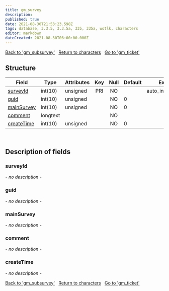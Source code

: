 ```yaml
---
title: gm_survey
description: 
published: true
date: 2021-08-30T21:53:23.598Z
tags: database, 3.3.5, 3.3.5a, 335, 335a, wotlk, characters
editor: markdown
dateCreated: 2021-08-30T06:00:00.000Z
---
```


<a href="https://dev.trinitycore.info/en/database/335/characters/gm_subsurvey" class="mt-5 v-btn v-btn--depressed v-btn--flat v-btn--outlined theme--light v-size--default darkblue--text text--lighten-3"><span class="v-btn__content"><i aria-hidden="true" class="v-icon notranslate v-icon--left mdi mdi-arrow-left theme--light"></i><span>Back to 'gm_subsurvey'</span></span></a>&nbsp;&nbsp;&nbsp;<a href="https://dev.trinitycore.info/en/database/335/characters/home" class="mt-5 v-btn v-btn--depressed v-btn--flat v-btn--outlined theme--light v-size--default darkblue--text text--lighten-3"><span class="v-btn__content"><i aria-hidden="true" class="v-icon notranslate v-icon--left mdi mdi-home-outline theme--light"></i><span>Return to characters</span></span></a>&nbsp;&nbsp;&nbsp;<a href="https://dev.trinitycore.info/en/database/335/characters/gm_ticket" class="mt-5 v-btn v-btn--depressed v-btn--flat v-btn--outlined theme--light v-size--default darkblue--text text--lighten-3"><span class="v-btn__content"><span>Go to 'gm_ticket'</span><i aria-hidden="true" class="v-icon notranslate v-icon--right mdi mdi-arrow-right theme--light"></i></span></a>

## Structure

| Field | Type | Attributes | Key | Null | Default | Extra | Comment |
| --- | --- | --- | :---: | :---: | --- | --- | --- |
| [surveyId](#surveyid) | int(10) | unsigned | PRI | NO |  | auto_increment |  |
| [guid](#guid) | int(10) | unsigned |  | NO | 0 |  |  |
| [mainSurvey](#mainsurvey) | int(10) | unsigned |  | NO | 0 |  |  |
| [comment](#comment) | longtext |  |  | NO |  |  |  |
| [createTime](#createtime) | int(10) | unsigned |  | NO | 0 |  |  |
&nbsp;
## Description of fields

### surveyId
*- no description -*
&nbsp;

### guid
*- no description -*
&nbsp;

### mainSurvey
*- no description -*
&nbsp;

### comment
*- no description -*
&nbsp;

### createTime
*- no description -*
&nbsp;

<a href="https://dev.trinitycore.info/en/database/335/characters/gm_subsurvey" class="mt-5 v-btn v-btn--depressed v-btn--flat v-btn--outlined theme--light v-size--default darkblue--text text--lighten-3"><span class="v-btn__content"><i aria-hidden="true" class="v-icon notranslate v-icon--left mdi mdi-arrow-left theme--light"></i><span>Back to 'gm_subsurvey'</span></span></a>&nbsp;&nbsp;&nbsp;<a href="https://dev.trinitycore.info/en/database/335/characters/home" class="mt-5 v-btn v-btn--depressed v-btn--flat v-btn--outlined theme--light v-size--default darkblue--text text--lighten-3"><span class="v-btn__content"><i aria-hidden="true" class="v-icon notranslate v-icon--left mdi mdi-home-outline theme--light"></i><span>Return to characters</span></span></a>&nbsp;&nbsp;&nbsp;<a href="https://dev.trinitycore.info/en/database/335/characters/gm_ticket" class="mt-5 v-btn v-btn--depressed v-btn--flat v-btn--outlined theme--light v-size--default darkblue--text text--lighten-3"><span class="v-btn__content"><span>Go to 'gm_ticket'</span><i aria-hidden="true" class="v-icon notranslate v-icon--right mdi mdi-arrow-right theme--light"></i></span></a>

